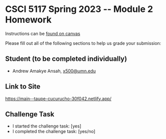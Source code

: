 # CSCI 5117 Spring 2023 -- Module 2 Homework


Instructions can be [found on canvas](https://canvas.umn.edu/courses/355584/pages/homework-2)

Please fill out all of the following sections to help us grade your submission:

## Student (to be completed individually)

* Andrew Amakye Ansah, x500@umn.edu

## Link to Site

https://main--taupe-cucurucho-30f042.netlify.app/

## Challenge Task

* I started the challenge task: [yes]
* I completed the challenge task: [yes/no]

